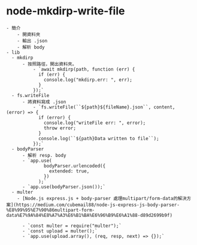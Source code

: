 # node-mkdirp-write-file

    - 簡介
        - 開資料夾
        - 輸出 .json
        - 解析 body
    - lib
      - mkdirp
          - 按照路徑，開出資料夾。
              - `await mkdirp(path, function (err) {
                if (err) {
                  console.log("mkdirp.err: ", err);
                }
              });`
      - fs.writeFile
          - 將資料寫成 .json
              - `fs.writeFile(``${path}${fileName}.json``, content, (error) => {
                if (error) {
                  console.log("writeFile err: ", error);
                  throw error;
                }
                console.log(``${path}Data written to file``);
              });`
      - bodyParser
          - 解析 resp. body
          - `app.use(
                  bodyParser.urlencoded({
                    extended: true,
                  })
                );`
          - `app.use(bodyParser.json());`
      - multer
        - [Node.js express.js + body-parser 處理multipart/form-data的解決方案](https://medium.com/cubemail88/node-js-express-js-body-parser-%E8%99%95%E7%90%86multipart-form-data%E7%9A%84%E8%A7%A3%E6%B1%BA%E6%96%B9%E6%A1%88-d89d2699b9f)

          - `const multer = require("multer");`
          - `const upload = multer();`
          - `app.use(upload.array(), (req, resp, next) => {});`
